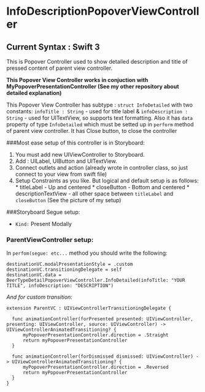 # InfoDescriptionPopoverViewController

## Current Syntax : Swift 3

This is Popover Controller used to show detailed description and title of pressed content of parent view controller.

**This Popover View Controller works in conjuction with MyPopoverPresentationController (See my other repository about detailed explanation)**

This Popover View Controller has subtype : `struct InfoDetailed` with two constants: `infoTitle : String` - used for title label & `infoDescription : String` - used for UITextView, so supports text formatting.
Also it has `data` property of type `InfoDetailed` which must be setted up in `perform` method of parent view controller.
It has Close button, to close the controller

###Most ease setup of this controller is in Storyboard:
  1. You must add new UIViewController to Storyboard.
  2. Add : UILabel, UIButton and UITextView.
  3. Connect outlets and action (already wrote in controller class, so just connect to your view from swift file)
  3. Setup Constraints as you like. But logical and default setup is as follows:
    * titleLabel - Up and centered
    * closeButton - Bottom and centered
    * descriptionTextView - all other space between `titleLabel` and `closeButton`
    (See the picture of my setup)

###Storyboard Segue setup:
  * `Kind:` Present Modally

### ParentViewController setup:
In `perfom(segue: etc...` method you should write the following:
  ```
  destinationVC.modalPresentationStyle = .custom
 destinationVC.transitioningDelegate = self
 destinationVC.data = BeerTypeDetailPopoverViewController.InfoDetailed(infoTitle: "YOUR TITLE", infoDescription: "DESCRIPTION")
  ```
  *And for custom transition:*
  ```
  extension ParentVC : UIViewControllerTransitioningDelegate {
    
    func animationController(forPresented presented: UIViewController, presenting: UIViewController, source: UIViewController) -> UIViewControllerAnimatedTransitioning? {
        myPopoverPresentationController.direction = .Straight
        return myPopoverPresentationController
    }
    
    func animationController(forDismissed dismissed: UIViewController) -> UIViewControllerAnimatedTransitioning? {
        myPopoverPresentationController.direction = .Reversed
        return myPopoverPresentationController
    }
}
```
